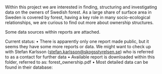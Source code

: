 

Within this project we are interested in finding, structuring and investigating data on the owners of Swedish forest. 
As a large share of surface area in Sweden is covered by forest, having a key role in many socio-ecological relationships,
we are curious to find out more about ownership structures. 

Some data sources within reports are attached. 


Current status:
•	There is apparently only one report made public, but it seems they have some more reports or data. 
We might want to check up with Stefan Karlsson (stefan.karlsson@skogsstyrelsen.se) who is referred to as a contact for further data
•	Available report is downloaded within this folder, referred to as: forest_ownership.pdf
•	Most detailed data can be found in their database: 


